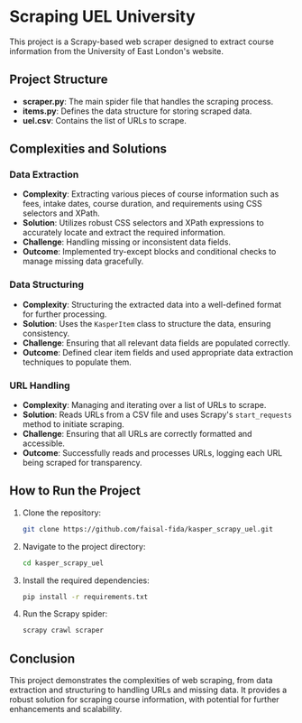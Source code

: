# Scraping UEL University

This project is a Scrapy-based web scraper designed to extract course information from the University of East London's website.

## Project Structure

- **scraper.py**: The main spider file that handles the scraping process.
- **items.py**: Defines the data structure for storing scraped data.
- **uel.csv**: Contains the list of URLs to scrape.

## Complexities and Solutions

### Data Extraction
- **Complexity**: Extracting various pieces of course information such as fees, intake dates, course duration, and requirements using CSS selectors and XPath.
- **Solution**: Utilizes robust CSS selectors and XPath expressions to accurately locate and extract the required information.
- **Challenge**: Handling missing or inconsistent data fields.
- **Outcome**: Implemented try-except blocks and conditional checks to manage missing data gracefully.

### Data Structuring
- **Complexity**: Structuring the extracted data into a well-defined format for further processing.
- **Solution**: Uses the `KasperItem` class to structure the data, ensuring consistency.
- **Challenge**: Ensuring that all relevant data fields are populated correctly.
- **Outcome**: Defined clear item fields and used appropriate data extraction techniques to populate them.

### URL Handling
- **Complexity**: Managing and iterating over a list of URLs to scrape.
- **Solution**: Reads URLs from a CSV file and uses Scrapy's `start_requests` method to initiate scraping.
- **Challenge**: Ensuring that all URLs are correctly formatted and accessible.
- **Outcome**: Successfully reads and processes URLs, logging each URL being scraped for transparency.

## How to Run the Project

1. Clone the repository:
   ```sh
   git clone https://github.com/faisal-fida/kasper_scrapy_uel.git
   ```
2. Navigate to the project directory:
   ```sh
   cd kasper_scrapy_uel
   ```
3. Install the required dependencies:
   ```sh
   pip install -r requirements.txt
   ```
4. Run the Scrapy spider:
   ```sh
   scrapy crawl scraper
   ```

## Conclusion

This project demonstrates the complexities of web scraping, from data extraction and structuring to handling URLs and missing data. It provides a robust solution for scraping course information, with potential for further enhancements and scalability.
